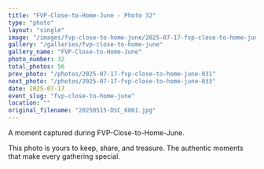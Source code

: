 ```yaml
---
title: "FVP-Close-to-Home-June - Photo 32"
type: "photo"
layout: "single"
image: "/images/fvp-close-to-home-june/2025-07-17-fvp-close-to-home-june-032.jpg"
gallery: "/galleries/fvp-close-to-home-june"
gallery_name: "FVP-Close-to-Home-June"
photo_number: 32
total_photos: 56
prev_photo: "/photos/2025-07-17-fvp-close-to-home-june-031"
next_photo: "/photos/2025-07-17-fvp-close-to-home-june-033"
date: 2025-07-17
event_slug: "fvp-close-to-home-june"
location: ""
original_filename: "20250515-DSC_6061.jpg"
---
```


A moment captured during FVP-Close-to-Home-June.

This photo is yours to keep, share, and treasure. The authentic moments that make every gathering special.